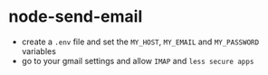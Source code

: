 # node-send-email

- create a `.env` file and set the `MY_HOST`, `MY_EMAIL` and `MY_PASSWORD` variables
- go to your gmail settings and allow `IMAP` and `less secure apps`
